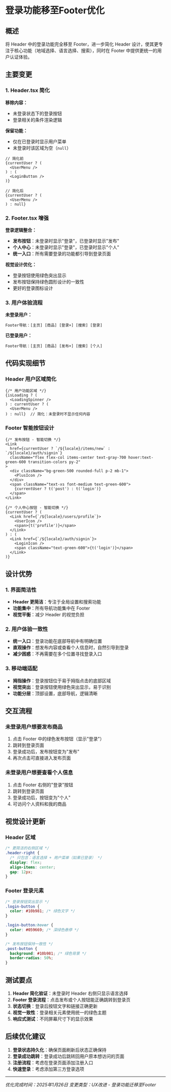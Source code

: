 # 登录功能移至Footer优化

## 概述

将 Header 中的登录功能完全移至 Footer，进一步简化 Header 设计，使其更专注于核心功能（地域选择、语言选择、搜索），同时在 Footer 中提供更统一的用户认证体验。

## 主要变更

### 1. Header.tsx 简化

**移除内容：**
- 未登录状态下的登录按钮
- 登录相关的条件渲染逻辑

**保留功能：**
- 仅在已登录时显示用户菜单
- 未登录时该区域为空（`null`）

```tsx
// 简化前
{currentUser ? (
  <UserMenu />
) : (
  <LoginButton />
)}

// 简化后  
{currentUser ? (
  <UserMenu />
) : null}
```

### 2. Footer.tsx 增强

**登录逻辑整合：**
- **发布按钮**：未登录时显示"登录"，已登录时显示"发布"
- **个人中心**：未登录时显示"登录"，已登录时显示"个人"
- **统一入口**：所有需要登录的功能都引导到登录页面

**视觉设计优化：**
- 登录按钮使用绿色突出显示
- 发布按钮保持绿色圆形设计的一致性
- 更好的登录图标设计

### 3. 用户体验流程

**未登录用户：**
```
Footer导航：[主页] [商品] [登录+] [搜索] [登录]
```

**已登录用户：**
```
Footer导航：[主页] [商品] [发布+] [搜索] [个人]
```

## 代码实现细节

### Header 用户区域简化
```tsx
{/* 用户功能区域 */}
{isLoading ? (
  <LoadingSpinner />
) : currentUser ? (
  <UserMenu />
) : null}  // 简化：未登录时不显示任何内容
```

### Footer 智能按钮设计
```tsx
{/* 发布按钮 - 智能切换 */}
<Link
  href={currentUser ? `/${locale}/items/new` : `/${locale}/auth/signin`}
  className="flex flex-col items-center text-gray-700 hover:text-green-600 transition-colors py-2"
>
  <div className="bg-green-500 rounded-full p-2 mb-1">
    <PlusIcon />
  </div>
  <span className="text-xs font-medium text-green-600">
    {currentUser ? t('post') : t('login')}
  </span>
</Link>

{/* 个人中心按钮 - 智能切换 */}
{currentUser ? (
  <Link href={`/${locale}/users/profile`}>
    <UserIcon />
    <span>{t('profile')}</span>
  </Link>
) : (
  <Link href={`/${locale}/auth/signin`}>
    <LoginIcon />
    <span className="text-green-600">{t('login')}</span>
  </Link>
)}
```

## 设计优势

### 1. 界面简洁性
- **Header 更简洁**：专注于全局设置和搜索功能
- **功能集中**：所有导航功能集中在 Footer
- **视觉平衡**：减少 Header 的视觉负担

### 2. 用户体验一致性
- **统一入口**：登录功能在底部导航中有明确位置
- **直观操作**：想发布内容或查看个人信息时，自然引导到登录
- **减少困惑**：不再需要在多个位置寻找登录入口

### 3. 移动端适配
- **拇指操作**：登录按钮位于易于拇指点击的底部区域
- **视觉突出**：登录按钮使用绿色突出显示，易于识别
- **功能分层**：顶部设置，底部导航，逻辑清晰

## 交互流程

### 未登录用户想要发布商品
1. 点击 Footer 中的绿色发布按钮（显示"登录"）
2. 跳转到登录页面
3. 登录成功后，发布按钮变为"发布"
4. 再次点击可直接进入发布页面

### 未登录用户想要查看个人信息
1. 点击 Footer 右侧的"登录"按钮
2. 跳转到登录页面  
3. 登录成功后，按钮变为"个人"
4. 可访问个人资料和我的商品

## 视觉设计更新

### Header 区域
```css
/* 更简洁的右侧区域 */
.header-right {
  /* 只包含：语言选择 + 用户菜单（如果已登录） */
  display: flex;
  align-items: center;
  gap: 12px;
}
```

### Footer 登录元素
```css
/* 登录按钮突出显示 */
.login-button {
  color: #10b981; /* 绿色文字 */
}

.login-button:hover {
  color: #059669; /* 深绿色悬停 */
}

/* 发布按钮保持一致性 */
.post-button {
  background: #10b981; /* 绿色背景 */
  border-radius: 50%;
}
```

## 测试要点

1. **Header 简化验证**：未登录时 Header 右侧只显示语言选择
2. **Footer 登录流程**：点击发布或个人按钮能正确跳转到登录页
3. **状态切换**：登录后按钮文字和链接正确更新
4. **视觉一致性**：登录相关元素使用统一的绿色主题
5. **响应式测试**：不同屏幕尺寸下的显示效果

## 后续优化建议

1. **登录状态持久化**：确保页面刷新后状态正确保持
2. **登录成功跳转**：登录成功后跳转回用户原本想访问的页面
3. **注册流程**：考虑在登录页面添加注册入口
4. **快速登录**：考虑添加第三方登录选项

---

*优化完成时间：2025年1月26日*
*变更类型：UX改进 - 登录功能迁移至Footer*
